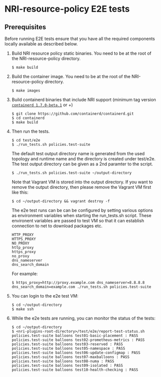 # NRI-resource-policy E2E tests

## Prerequisites
Before running E2E tests ensure that you have all the required components locally available as described below.

1. Build NRI resource policy static binaries. You need to be at the root of the NRI-resource-policy directory.

    ```shell
    $ make build
    ```

2. Build the container image. You need to be at the root of the NRI-resource-policy directory.

    ```shell
    $ make images
    ```

3. Build containerd binaries that include NRI support (minimum tag version [`containerd 1.7.0-beta.1`](https://github.com/containerd/containerd/releases/tag/v1.7.0-beta.1) or +)

    ```shell
    $ git clone https://github.com/containerd/containerd.git
    $ cd containerd
    $ make build
    ```

4. Then run the tests.

    ```shell
    $ cd test/e2e
    $ ./run_tests.sh policies.test-suite
    ```

    The default test output directory name is generated from the used topology
    and runtime name and the directory is created under test/e2e.
    The test output directory can be given as a 2nd paramter to the script.

    ```shell
    $ ./run_tests.sh policies.test-suite ~/output-directory
    ```

    Note that Vagrant VM is stored into the output directory. If you want to
    remove the output directory, then please remove the Vagrant VM first like
    this:

    ```shell
    $ cd ~/output-directory && vagrant destroy -f
    ```

    The e2e test runs can be can be configured by setting various options as
    environment variables when starting the run_tests.sh script. These environent
    variables are passed to test VM so that it can establish connection to
    net to download packages etc.

    ```
    HTTP_PROXY
    HTTPS_PROXY
    NO_PROXY
    http_proxy
    https_proxy
    no_proxy
    dns_nameserver
    dns_search_domain
    ```

    For example:

    ```shell
    $ https_proxy=http://proxy.example.com dns_nameserver=8.8.8.8 dns_search_domain=example.com ./run_tests.sh policies.test-suite
    ```

5. You can login to the e2e test VM:

    ```shell
    $ cd ~/output-directory
    $ make ssh
    ```

6. While the e2e tests are running, you can monitor the status of the tests:

    ```shell
    $ cd ~/output-directory
    $ <nri-plugins-root-directory>/test/e2e/report-test-status.sh
    policies.test-suite balloons test01-basic-placement : PASS
    policies.test-suite balloons test02-prometheus-metrics : PASS
    policies.test-suite balloons test03-reserved : PASS
    policies.test-suite balloons test05-namespace : PASS
    policies.test-suite balloons test06-update-configmap : PASS
    policies.test-suite balloons test07-maxballoons : PASS
    policies.test-suite balloons test08-numa : PASS
    policies.test-suite balloons test09-isolated : PASS
    policies.test-suite balloons test10-health-checking : PASS
    ```
